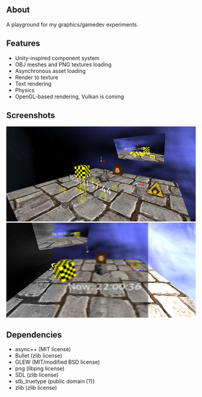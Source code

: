 ## About
A playground for my graphics/gamedev experiments.

## Features
* Unity-inspired component system
* OBJ meshes and PNG textures loading
* Asynchronous asset loading
* Render to texture
* Text rendering
* Physics
* OpenGL-based rendering, Vulkan is coming

## Screenshots

![1](/screenshots/screenshot7.png?raw=true)
![1](/screenshots/screenshot8.png?raw=true)

## Dependencies
* async++ (MIT license)
* Bullet (zlib license)
* GLEW (MIT/modified BSD license)
* png (libpng license)
* SDL (zlib license)
* stb_truetype (public domain (?))
* zlib (zlib license)
